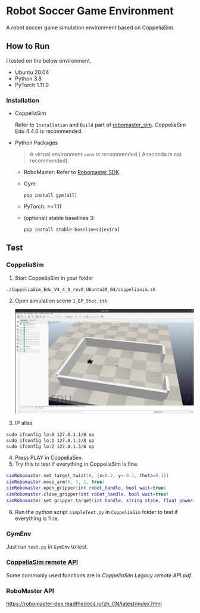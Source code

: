 # Robot Soccer Game Environment

A robot soccer game simulation environment based on CoppeliaSim.



## How to Run

I tested on the below environment.

- Ubuntu 20.04
- Python 3.8
- PyTorch 1.11.0

### Installation

- CoppeliaSim

  Refer to `Installation` and `Build` part of [robomaster_sim](https://github.com/jeguzzi/robomaster_sim#installation). CoppeliaSim Edu 4.4.0 is recommended.

- Python Packages

  > A virtual environment `venv` is recommended ( Anaconda is not recommended).

  - RoboMaster: Refer to [Robomaster SDK](https://github.com/jeguzzi/robomaster_ros#robomaster-sdk). 

  - Gym: 

    ```shell
    pip install gym[all]
    ```

  - PyTorch: >=1.11

  - (optional) stable baselines 3:

    ```shell
    pip install stable-baselines3[extra]
    ```



## Test

### CoppeliaSim

1. Start CoppeliaSim in your folder
```shell
./CoppeliaSim_Edu_V4_4_0_rev0_Ubuntu20_04/coppeliasim.sh
```
2. Open simulation scene `1_EP_Shot.ttt`.

   ![image-20230329204649441](pic/image-20230329204649441.png)

3. IP alias
```shell
sudo ifconfig lo:0 127.0.1.1/8 up
sudo ifconfig lo:1 127.0.1.2/8 up
sudo ifconfig lo:2 127.0.1.3/8 up
```
4. Press PLAY in CoppeliaSim.
5. Try this to test if everything in CoppeliaSim is fine.
```lua
simRobomaster.set_target_twist(0, {x=0.2, y=-0.1, theta=0.1})
simRobomaster.move_arm(0, 1, 1, true)
simRobomaster.open_gripper(int robot_handle, bool wait=true)
simRobomaster.close_gripper(int robot_handle, bool wait=true)
simRobomaster.set_gripper_target(int handle, string state, float power=0.5)
```
6. Run the python script `simpleTest.py` in `CoppeliaSim` folder to test if everything is fine.

### GymEnv

Just run `test.py` in `GymEnv` to test.





### [CoppeliaSim remote API](https://www.coppeliarobotics.com/helpFiles/en/remoteApiFunctionsPython.htm)

Some commonly used functions are in *CoppeliaSim Legacy remote API.pdf*.

### RoboMaster API
https://robomaster-dev.readthedocs.io/zh_CN/latest/index.html


